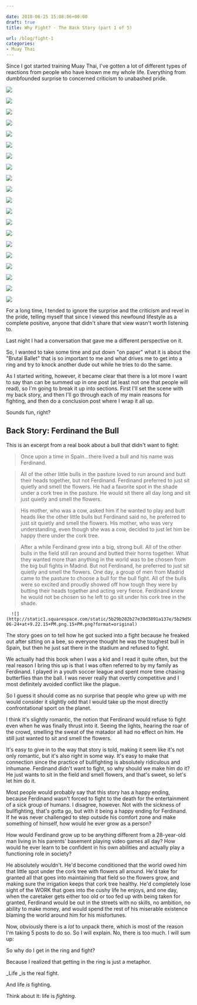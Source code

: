 ```yaml
---

date: 2018-06-25 15:08:06+00:00
draft: true
title: Why Fight? - The Back Story (part 1 of 5)

url: /blog/fight-1
categories:
- Muay Thai
---
```


Since I got started training Muay Thai, I've gotten a lot of different types of reactions from people who have known me my whole life. Everything from dumbfounded surprise to concerned criticism to unabashed pride.



  
   ![](http://static1.squarespace.com/static/5b29b282b27e39d3891a137e/5b29d50ac07b083624e43ad2/5b29b8ef70a6ad67c1b73c6f/1529518203920/usko_0616-j.jpg)

  

  
   ![](http://static1.squarespace.com/static/5b29b282b27e39d3891a137e/5b29d50ac07b083624e43ad2/5b29b8ef2b6a286069231d6d/1529518203926/usko_0616-k.jpg)

  

  
   ![](http://static1.squarespace.com/static/5b29b282b27e39d3891a137e/5b29d50ac07b083624e43ad2/5b29b8fc758d466e7e7ee521/1529518203919/usko_0616-l.jpg)

  

  
   ![](http://static1.squarespace.com/static/5b29b282b27e39d3891a137e/5b29d50ac07b083624e43ad2/5b29b8fd0e2e72fa20ede1b7/1529518204126/usko_0616-m.jpg)

  

  
   ![](http://static1.squarespace.com/static/5b29b282b27e39d3891a137e/5b29d50ac07b083624e43ad2/5b29b90870a6ad67c1b74038/1529518203937/usko_0616-n.jpg)

  

  
   ![](http://static1.squarespace.com/static/5b29b282b27e39d3891a137e/5b29d50ac07b083624e43ad2/5b29b90c03ce640eba942d2f/1529518204013/usko_0616-p.jpg)

  

  
   ![](http://static1.squarespace.com/static/5b29b282b27e39d3891a137e/5b29d50ac07b083624e43ad2/5b29b91703ce640eba942f22/1529518203958/usko_0616-q.jpg)

  

  
   ![](http://static1.squarespace.com/static/5b29b282b27e39d3891a137e/5b29d50ac07b083624e43ad2/5b29b91baa4a99e557c3d9e6/1529518203974/usko_0616-r.jpg)

  

  
   ![](http://static1.squarespace.com/static/5b29b282b27e39d3891a137e/5b29d50ac07b083624e43ad2/5b29b9231ae6cfdcc58a5ce0/1529518204109/usko_0616-s.jpg)

  

  
   ![](http://static1.squarespace.com/static/5b29b282b27e39d3891a137e/5b29d50ac07b083624e43ad2/5b29b92b88251b90e4d1061a/1529518204089/usko_0616-t.jpg)

  

  
   ![](http://static1.squarespace.com/static/5b29b282b27e39d3891a137e/5b29d50ac07b083624e43ad2/5b29b92daa4a99e557c3dcc6/1529518204457/usko_0616-u.jpg)

  

  
   ![](http://static1.squarespace.com/static/5b29b282b27e39d3891a137e/5b29d50ac07b083624e43ad2/5b29b938758d466e7e7eee74/1529518204147/usko_0616-ua.jpg)

  

  
   ![](http://static1.squarespace.com/static/5b29b282b27e39d3891a137e/5b29d50ac07b083624e43ad2/5b29b93a562fa7ebc84e39d6/1529518204180/usko_0616-ub.jpg)

  

  
   ![](http://static1.squarespace.com/static/5b29b282b27e39d3891a137e/5b29d50ac07b083624e43ad2/5b29b9471ae6cfdcc58a6247/1529518204144/usko_0616-uc.jpg)

  

  
   ![](http://static1.squarespace.com/static/5b29b282b27e39d3891a137e/5b29d50ac07b083624e43ad2/5b29b94a2b6a286069232b85/1529518204778/usko_0616-v.jpg)

  

  
   ![](http://static1.squarespace.com/static/5b29b282b27e39d3891a137e/5b29d50ac07b083624e43ad2/5b29b95603ce640eba9438fd/1529518204153/usko_0616-w.jpg)

  

  
   ![](http://static1.squarespace.com/static/5b29b282b27e39d3891a137e/5b29d50ac07b083624e43ad2/5b29b9570e2e72fa20edefe3/1529518204191/usko_0616-x.jpg)

  

  
   ![](http://static1.squarespace.com/static/5b29b282b27e39d3891a137e/5b29d50ac07b083624e43ad2/5b29b9626d2a739d0c94dd0a/1529518204313/usko_0616-y.jpg)

  

  
   ![](http://static1.squarespace.com/static/5b29b282b27e39d3891a137e/5b29d50ac07b083624e43ad2/5b29b962352f537c7d92abbc/1529518204351/usko_0616-z.jpg)

  

  
   ![](http://static1.squarespace.com/static/5b29b282b27e39d3891a137e/5b29d50ac07b083624e43ad2/5b29b96f562fa7ebc84e41fb/1529518204329/usko_0616-za.jpg)

  



For a long time, I tended to ignore the surprise and the criticism and revel in the pride, telling myself that since I viewed this newfound lifestyle as a complete positive, anyone that didn't share that view wasn't worth listening to.

Last night I had a conversation that gave me a different perspective on it.

So, I wanted to take some time and put down "on paper" what it is about the "Brutal Ballet" that is so important to me and what drives me to get into a ring and try to knock another dude out while he tries to do the same.

As I started writing, however, it became clear that there is a lot more I want to say than can be summed up in one post (at least not one that people will read), so I'm going to break it up into sections. First I'll set the scene with my back story, and then I'll go through each of my main reasons for fighting, and then do a conclusion post where I wrap it all up.

Sounds fun, right?

## Back Story: Ferdinand the Bull

This is an excerpt from a real book about a bull that didn't want to fight:

<blockquote>Once upon a time in Spain...there lived a bull and his name was Ferdinand.</blockquote>

<blockquote>All of the other little bulls in the pasture loved to run around and butt their heads together, but not Ferdinand. Ferdinand preferred to just sit quietly and smell the flowers. He had a favorite spot in the shade under a cork tree in the pasture. He would sit there all day long and sit just quietly and smell the flowers.</blockquote>

<blockquote>His mother, who was a cow, asked him if he wanted to play and butt heads like the other little bulls but Ferdinand said no, he preferred to just sit quietly and smell the flowers. His mother, who was very understanding, even though she was a cow, decided to just let him be happy there under the cork tree.</blockquote>

<blockquote>After a while Ferdinand grew into a big, strong bull. All of the other bulls in the field still ran around and butted their horns together. What they wanted more than anything in the world was to be chosen from the big bull fights in Madrid. But not Ferdinand, he preferred to just sit quietly and smell the flowers. One day, a group of men from Madrid came to the pasture to choose a bull for the bull fight. All of the bulls were so excited and proudly showed off how tough they were by butting their heads together and acting very fierce. Ferdinand knew he would not be chosen so he left to go sit under his cork tree in the shade.</blockquote>


  
      ![](http://static1.squarespace.com/static/5b29b282b27e39d3891a137e/5b29d50ac07b083624e43ad2/5b30eb9388251b30912fab7f/1529936158463/Screen+Shot+2018-06-24+at+9.22.15+PM.png.15+PM.png?format=original)

  



The story goes on to tell how he got sucked into a fight because he freaked out after sitting on a bee, so everyone thought he was the toughest bull in Spain, but then he just sat there in the stadium and refused to fight.

We actually had this book when I was a kid and I read it quite often, but the real reason I bring this up is that I was often referred to by my family as Ferdinand. I played in a youth soccer league and spent more time chasing butterflies than the ball. I was never really that overtly competitive and I most definitely avoided conflict like the plague.

So I guess it should come as no surprise that people who grew up with me would consider it slightly odd that I would take up the most directly confrontational sport on the planet.

I think it's slightly romantic, the notion that Ferdinand would refuse to fight even when he was finally thrust into it. Seeing the lights, hearing the roar of the crowd, smelling the sweat of the matador all had no effect on him. He still just wanted to sit and smell the flowers.

It's easy to give in to the way that story is told, making it seem like it's not only romantic, but it's also right in some way. It's easy to make that connection since the practice of bullfighting is absolutely ridiculous and inhumane. Ferdinand didn't want to fight, so why should we make him do it? He just wants to sit in the field and smell flowers, and that's sweet, so let's let him do it.

Most people would probably say that this story has a happy ending, because Ferdinand wasn't forced to fight to the death for the entertainment of a sick group of humans. I disagree, however. Not with the sickness of bullfighting, that's gotta go, but with it being a happy ending for Ferdinand. If he was never challenged to step outside his comfort zone and make something of himself, how would he ever grow as a person?

How would Ferdinand grow up to be anything different from a 28-year-old man living in his parents' basement playing video games all day? How would he ever learn to be confident in his own abilities and actually play a functioning role in society?


 
   

 


He absolutely wouldn't. He'd become conditioned that the world owed him that little spot under the cork tree with flowers all around. He'd take for granted all that goes into maintaining that field so the flowers grow, and making sure the irrigation keeps that cork tree healthy. He'd completely lose sight of the WORK that goes into the cushy life he enjoys, and one day, when the caretaker gets either too old or too fed up with being taken for granted, Ferdinand would be out in the streets with no skills, no ambition, no ability to make money, and would spend the rest of his miserable existence blaming the world around him for his misfortunes.

Now, obviously there is a _lot_ to unpack there, which is most of the reason I'm taking 5 posts to do so. So I will explain. No, there is too much. I will sum up:

So why do I get in the ring and fight?

Because I realized that getting in the ring is just a metaphor.

_Life _is the real fight.

And life _is_ fighting.

Think about it: life is _fighting._
